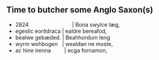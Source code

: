## Time to butcher some Anglo Saxon(s)

* 2824&nbsp;&nbsp;&nbsp;&nbsp;&nbsp;&nbsp;&nbsp;&nbsp;&nbsp;&nbsp;&nbsp;&nbsp;&nbsp;&nbsp;&nbsp;&nbsp;&nbsp;&nbsp;&nbsp;&nbsp;&nbsp;&nbsp;&nbsp;&nbsp;&nbsp;&nbsp;&nbsp;&nbsp;&nbsp;| Bona swylce l&aelig;g,
* egeslic eor&eth;draca | ealdre bereafod,
* bealwe geb&aelig;ded. | Beahhordum leng
* wyrm wohbogen&nbsp;&nbsp;&nbsp;| wealdan ne moste,
* ac hine irenna&nbsp;&nbsp;&nbsp;&nbsp;&nbsp;&nbsp;&nbsp;&nbsp;&nbsp;| ecga fornamon,